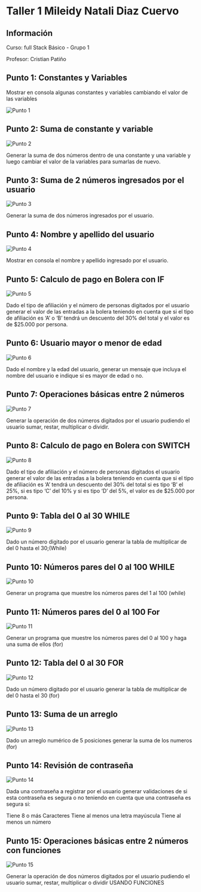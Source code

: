 <h1>Taller 1 Mileidy Natali Diaz Cuervo </h1>

<h2> Información</h2>
<p>Curso: full Stack Básico - Grupo 1 </p>
<p>Profesor: Cristian Patiño</p>

<h2> Punto 1: Constantes y Variables</h2>
<p>Mostrar en consola algunas constantes y variables cambiando el valor de las variables</p>
<img src="./public/images/P1.png" alt ="Punto 1">

<h2> Punto 2: Suma de constante y variable</h2>
<img src ="./public/images/P2.png" alt ="Punto 2">
<p>Generar la suma de dos números dentro de una constante y una variable y luego cambiar el valor de la variables para sumarlas de nuevo.</p>

<h2> Punto 3: Suma de 2 números ingresados por el usuario</h2>
<img src="./public/images/P3.png" alt ="Punto 3">
<p>Generar la suma de dos números ingresados por el usuario. </p>

<h2> Punto 4: Nombre y apellido del usuario</h2>
<img src="./public/images/P4.png" alt ="Punto 4">
<p>Mostrar en consola el nombre y apellido ingresado por el usuario. </p>

<h2> Punto 5: Calculo de pago en Bolera con IF</h2>
<img src="./public/images/P5.png" alt ="Punto 5">
<p>Dado el tipo de afiliación y el número de personas digitados por el usuario generar el valor de las entradas a la bolera teniendo en cuenta que si el tipo de afiliación  es ‘A’ o ‘B’ tendrá un descuento del  30% del total y el valor es de $25.000 por persona.</p>

<h2> Punto 6: Usuario mayor o menor de edad</h2>
<img src="./public/images/P6.png" alt ="Punto 6">
<p>Dado el nombre y la edad del usuario, generar un mensaje que incluya el nombre del usuario e indique si es mayor de edad o no. </p>

<h2> Punto 7: Operaciones básicas entre 2 números</h2>
<img src="./public/images/P7.png" alt= "Punto 7">
<p>Generar la operación de dos números digitados por el usuario pudiendo el usuario sumar, restar, multiplicar o dividir. </p>

<h2> Punto 8: Calculo de pago en Bolera con SWITCH</h2>
<img src="./public/images/P8.png" alt ="Punto 8">
<p> Dado el tipo de afiliación y el número de personas digitados el usuario generar el valor de las entradas a la bolera teniendo en cuenta que si el tipo de afiliación  es ‘A’  tendrá un descuento del  30% del total si es tipo ‘B’ el 25%, si es tipo ‘C’ del 10% y si es tipo ‘D’ del 5%, el valor es de $25.000 por persona.</p>

<h2> Punto 9: Tabla del 0 al 30 WHILE</h2>
<img src="./public/images/P9.png" alt ="Punto 9">
<p>Dado un número digitado por el usuario generar la tabla de multiplicar de del 0 hasta el 30;(While)
 </p>

<h2> Punto 10: Números pares del 0 al 100 WHILE</h2>
<img src="./public/images/P10.png" alt ="Punto 10">
<p> Generar un programa que muestre los números pares del 1 al 100 (while)</p>

<h2> Punto 11: Números pares del 0 al 100 For</h2>
<img src="./public/images/P11.png" alt ="Punto 11">
<p> Generar un programa que muestre los números pares del 0 al 100 y haga una suma de ellos (for)
</p>

<h2> Punto 12: Tabla del 0 al 30 FOR</h2>
<img src="./public/images/P12.png" alt="Punto 12">
<p>Dado un número digitado por el usuario generar la tabla de multiplicar de del 0 hasta el 30 (for) </p>

<h2> Punto 13: Suma de un arreglo</h2>
<img src="./public/images/P13.png" alt ="Punto 13">
<p>Dado un arreglo numérico de 5 posiciones generar la suma de los numeros (for) </p>

<h2> Punto 14: Revisión de contraseña</h2>
<img src="./public/images/P14.png" alt = "Punto 14" >
<p>Dada una contraseña a registrar por el usuario generar validaciones de si esta contraseña es segura o no teniendo en cuenta que una contraseña es segura si:

Tiene 8 o más Caracteres
Tiene al menos una letra mayúscula
Tiene al menos un número
</p>

<h2> Punto 15: Operaciones básicas entre 2 números con funciones</h2>
<img src="./public/images/P15.png" alt="Punto 15">
<p>Generar la operación de dos números digitados por el usuario pudiendo el usuario sumar, restar, multiplicar o dividir
USANDO FUNCIONES
 </p>